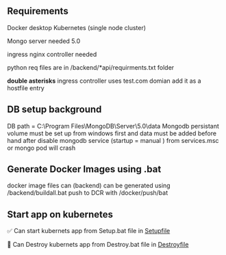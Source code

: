 
 <h2>Requirements </h2>

Docker desktop Kubernetes (single node cluster)

Mongo server needed 5.0 

ingress nginx controller needed 

python req files are in /backend/*api/requirments.txt folder 

<strong>double asterisks</strong> ingress controller uses test.com domian add it as a hostfile entry

 <h2>DB setup background </h2>

DB path = C:\Program Files\MongoDB\Server\5.0\data 
Mongodb persistant volume must be set up from windows first and data must be added before hand
after disable mongodb service (startup = manual ) from services.msc or mongo pod will crash

 <h2> Generate Docker Images using .bat </h2>

docker image files can (backend) can be generated using /backend/buildall.bat
push to DCR with /docker/push/bat

 <h2>Start app on kubernetes </h2>

✅ Can start  kubernets app from Setup.bat file in [Setupfile](/kubernetes/Setup.bat) 

🔴 Can Destroy kubernets app from Destroy.bat file in [Destroyfile](/kubernetes/Destroy.bat) 

